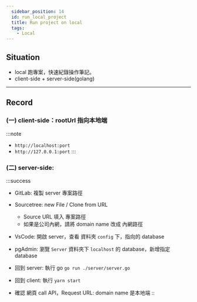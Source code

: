 ```yaml
---
  sidebar_position: 14
  id: run_local_project
  title: Run project on local
  tags:
    - Local
---
```


## Situation
- local 跑專案，快速紀錄操作筆記。
- client-side + server-side(golang)
---

## Record
### (一) client-side：rootUrl 指向本地端 
:::note
- `http://localhost:port`
- `http://127.0.0.1:port`
:::

### (二) server-side:
:::success
- GitLab: 複製 server 專案路徑
- Sourcetree: new File / Clone from URL
    - Source URL 填入 專案路徑
    - 如果是公司內網，請將 domain name 改成 內網路徑

- VsCode: 開啟 server，查看 資料夾 `config` 下，指向的 database
- pgAdmin: 瀏覽 `Server` 資料夾下 `localhost` 的 database，新增指定 database
- 回到 server: 執行 go `go run ./server/server.go`
- 回到 client: 執行 `yarn start`
- 確認 網頁 call API，Request URL: domain name 是本地端
::